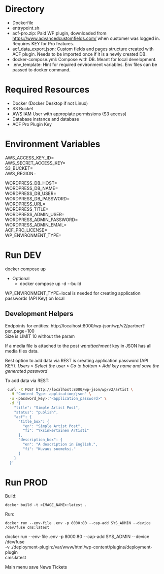 # Directory

- Dockerfile
- entrypoint.sh
- acf-pro.zip: Paid WP plugin, downloaded from https://www.advancedcustomfields.com/ when customer was logged in. Requires KEY for Pro features.
- acf_data_export.json: Custom fields and pages structure created with ACF plugin. Needs to be imported once if it is a newly created DB.
- docker-compose.yml: Compose with DB. Meant for local development.
- .env_template: Hint for required environment variables. Env files can be passed to docker command.

# Required Resources

- Docker (Docker Desktop if not Linux)
- S3 Bucket
- AWS IAM User with appropiate permissions (S3 access)
- Database instance and database
- ACF Pro Plugin Key

# Environment Variables

AWS_ACCESS_KEY_ID=  
AWS_SECRET_ACCESS_KEY=  
S3_BUCKET=  
AWS_REGION=  

WORDPRESS_DB_HOST=  
WORDPRESS_DB_NAME=  
WORDPRESS_DB_USER=  
WORDPRESS_DB_PASSWORD=  
WORDPRESS_URL=  
WORDPRESS_TITLE=  
WORDPRESS_ADMIN_USER=  
WORDPRESS_ADMIN_PASSWORD=  
WORDPRESS_ADMIN_EMAIL=  
ACF_PRO_LICENSE=  
WP_ENVIRONMENT_TYPE=

# Run DEV

docker compose up  
- Optional 
  - docker compose up -d --build

WP_ENVIRONMENT_TYPE=local is needed for creating application passwords (API Key) on local

## Development Helpers

Endpoints for entities: http://localhost:8000/wp-json/wp/v2/partner?per_page=100  
Size is LIMIT 10 without the param  

If a media file is attached to the post *wp:attachment* key in JSON has all media files data.  

Best option to add data via REST is creating application password (API KEY). *Users > Select the user > Go to bottom > Add key name and save the generated password*  

To add data via REST:

```bash
 curl -X POST http://localhost:8000/wp-json/wp/v2/artist \
  -H "Content-Type: application/json" \
  -u <password_key>:"<application_password>" \
  -d '{
    "title": "Simple Artist Post",
    "status": "publish",
    "acf": {
      "title_box": {
        "en": "Simple Artist Post",
        "fi": "Yksinkertainen Artisti"
      },
      "description_box": {
        "en": "A description in English.",
        "fi": "Kuvaus suomeksi."
      }
    }
  }'

```
# Run PROD

Build:  
```
docker build -t <IMAGE_NAME>:latest .
```

Run:
```  
docker run --env-file .env -p 8000:80 --cap-add SYS_ADMIN --device /dev/fuse cms:latest
```

docker run --env-file .env -p 8000:80 --cap-add SYS_ADMIN --device /dev/fuse \
  -v ./deployment-plugin:/var/www/html/wp-content/plugins/deployment-plugin \
  cms:latest

Main menu save
News
Tickets